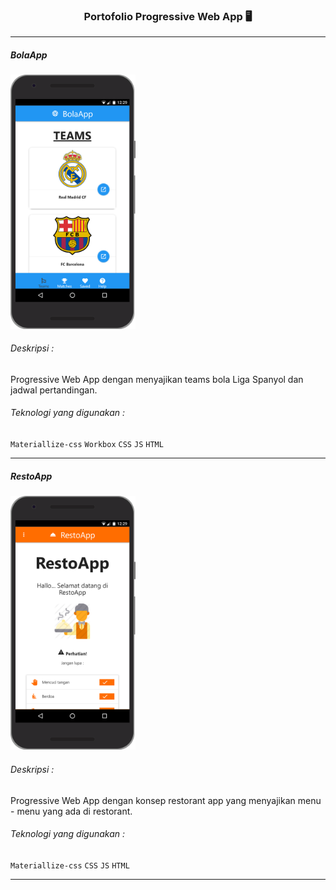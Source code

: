 ### <p style="text-align: center;"> Portofolio Progressive Web App 🖥️

---

##### BolaApp

<!-- ![text](/aset/images/pwa-bolaApp.png  "BolaApp") -->

<img src="/aset/images/pwa-bolaApp.png" alt="drawing" width="200"/>

###### Deskripsi :
Progressive Web App dengan menyajikan teams bola Liga Spanyol dan jadwal pertandingan.


###### Teknologi yang digunakan : 
`Materiallize-css` `Workbox` `CSS` `JS` `HTML`

---

##### RestoApp

<!-- ![text](/aset/images/pwa-bolaApp.png  "BolaApp") -->

<img src="/aset/images/pwa-restoApp.png" alt="drawing" width="200"/>

###### Deskripsi :
Progressive Web App dengan konsep restorant app yang menyajikan menu - menu yang ada di restorant.


###### Teknologi yang digunakan : 
`Materiallize-css` `CSS` `JS` `HTML`

---